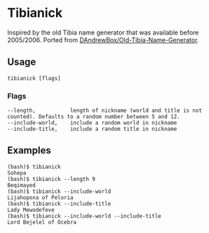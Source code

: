 # Tibianick

Inspired by the old Tibia name generator that was available before 2005/2006. Ported from [DAndrewBox/Old-Tibia-Name-Generator](https://github.com/DAndrewBox/Old-Tibia-Name-Generator).

## Usage

```shell
tibianick [flags]
```

### Flags

```plain
--length,           length of nickname (world and title is not counted). Defaults to a random number between 5 and 12.
--include-world,    include a random world in nickname
--include-title,    include a random title in nickname
```

## Examples

```shell
(bash)$ tibianick
Sohepa
(bash)$ tibianick --length 9
Beqimayed
(bash)$ tibianick --include-world
Lijahopona of Peloria
(bash)$ tibianick --include-title
Lady Mewodefeve
(bash)$ tibianick --include-world --include-title
Lord Bejelel of Ocebra
```
